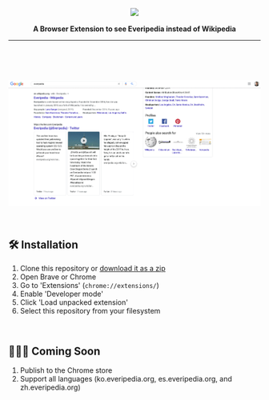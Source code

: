 <p align="center">
  <img src="https://avatars2.githubusercontent.com/u/37049750?s=200&v=4">
</p>
<p align="center">
    <b>A Browser Extension to see Everipedia instead of Wikipedia</b>
</p>

<hr />

<br/>
<br/>
<br/>

![](media/demo.gif)

<br/>

## 🛠 Installation

1. Clone this repository or [download it as a zip](https://github.com/EveripediaNetwork/everipedia-always/archive/master.zip)
1. Open Brave or Chrome 
1. Go to 'Extensions' (`chrome://extensions/`)
1. Enable 'Developer mode'
1. Click 'Load unpacked extension'
1. Select this repository from your filesystem

<br/>

## 👨🏻‍💻 Coming Soon

1. Publish to the Chrome store
2. Support all languages (ko.everipedia.org, es.everipedia.org, and zh.everipedia.org)
